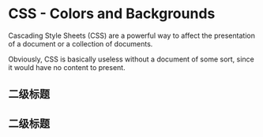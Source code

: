 # CSS - Colors and Backgrounds

Cascading Style Sheets (CSS) are a powerful way to affect the presentation of a document or a collection of documents.

Obviously, CSS is basically useless without a document of some sort, since it would have no content to present.

## 二级标题

## 二级标题

